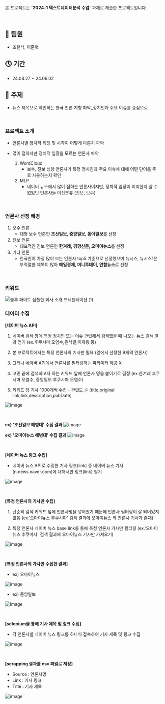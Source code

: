 본 프로젝트는 **'2024-1 텍스트데이터분석 수업'** 과제로 제출한 프로젝트입니다.

<br/>

## 👬 팀원
- 조현식, 이준혁

## 🕓 기간
- 24.04.27 ~ 24.06.02

## 📑 주제
- 뉴스 제목으로 확인하는 한국 언론 지형 파악_정치인과 주요 이슈를 중심으로

<br/> 

### 프로젝트 소개
- 언론사별 정치적 워딩 및 시각이 어떻게 다른지 파악
- 많이 접하지만 정치적 입장을 모르는 언론사 파악

  1. WordCloud
     - 보수, 진보 성향 언론사가 특정 정치인과 주요 이슈에 대해 어떤 단어를 주로 사용하는지 확인
  2. MLP
     - 네이버 뉴스에서 많이 접하는 언론사이지만, 정치적 입장이 어떠한지 알 수 없었던 언론사들 이진분류 (진보, 보수)
    
<br/>

### 언론사 선정 배경
1. 보수 언론
   - 대형 보수 언론인 **조선일보, 중앙일보, 동아일보**를 선정
2. 진보 언론
   - 대표적인 진보 언론인 **한겨례, 경향신문, 오마이뉴스**를 선정
3. 기타 언론
   - 한국인이 가장 많이 보는 언론사 top5 기준으로 선정했으며 뉴시스, 뉴시스1은 부적절한 제목이 많아 **매일경제, 머니투데이, 연합뉴스**로 선정
  
<br/>

### 키워드
![블루 화이트 심플한 회사 소개 프레젠테이션 (1)](https://github.com/hsjo827/Projects/assets/133327403/483128aa-53fd-4e85-8b2b-fe3f1fc33fcb)


### 데이터 수집

**[네이버 뉴스 API]**
<br/>
1. 네이버 검색 창에 특정 정치인 또는 이슈 관련해서 검색했을 때 나오는 뉴스 검색 결과 얻기 (ex.후쿠시마 오염수,윤석열,이재용 등)
 
2. 본 프로젝트에서는 특정 언론사의 기사만 필요 (앞에서 선정한 9개의 언론사)

3. 그러나 네이버 API에서 언론사를 필터링하는 파라미터 제공 X

4. 고민 끝에 검색하고자 하는 키워드 앞에 언론사 명을 붙이기로 결정 (ex.한겨레 후쿠시마 오염수, 중앙일보 후쿠시마 오염수)

5. 키워드 당 기사 1000개씩 수집 - 관련도 순 (title,original link,link,description,pubDate)

![image](https://github.com/hsjo827/Projects/assets/133327403/6f844e01-21fd-4b16-a8a4-948aa9000f32)


<br/>

**ex) '조선일보 해병대' 수집 결과**
![image](https://github.com/hsjo827/Projects/assets/133327403/51d55f56-6b13-40cc-bdef-c567b21ec0e7)


**ex) '오마이뉴스 해병대' 수집 결과**
![image](https://github.com/hsjo827/Projects/assets/133327403/19350e7c-1ae9-4a0c-9f84-ca7ba91d1e5e)

<br/>

**[네이버 뉴스 링크 수집]**
- 네이버 뉴스 API로 수집한 기사 링크(link) 중 네이버 뉴스 기사(n.news.naver.com)에 대해서만 링크(link) 얻기

![image](https://github.com/hsjo827/Projects/assets/133327403/32a7cdce-3d7d-4ede-bf27-1fe884bfa813)

<br/>

**[특정 언론사의 기사만 수집]**
<br/>
1. 단순히 검색 키워드 앞에 언론사명을 넣어줬기 때문에 언론사 필터링이 잘 되어있지 않음 (ex.'오마이뉴스 후쿠시마' 검색 결과에 오마이뉴스 외 언론사 기사가 존재)

2. 특정 언론사 네이버 뉴스 base link를 통해 특정 언론사 기사만 필터링 (ex.'오마이뉴스 후쿠미사' 검색 결과에 오마이뉴스 기사만 가져오기)

![image](https://github.com/hsjo827/Projects/assets/133327403/c235d40d-532a-41fc-9f6e-6c5b8a1fdf3c)

<br/>

**[특정 언론사의 가사만 수집한 결과]**

- ex) 오마이뉴스

![image](https://github.com/hsjo827/Projects/assets/133327403/37d9bfb9-f0b2-4182-8c7b-b42a5a8cd8cc)

- ex) 중앙일보

![image](https://github.com/hsjo827/Projects/assets/133327403/0688fcd1-8bf8-4866-8e8c-1f83aa55ac6b)


<br/>

**[selenium을 통해 기사 제목 및 링크 수집]**

- 각 언론사별 네이버 뉴스 링크를 하나씩 접속하여 기사 제목 및 링크 수집

![image](https://github.com/hsjo827/Projects/assets/133327403/c8bcdd27-f225-49fb-90ca-40c7514f06c9)


<br/>

**[scrapping 결과를 csv 파일로 저장]**

- Source : 언론사명
- Link : 기사 링크
- Title : 기사 제목

![image](https://github.com/hsjo827/Projects/assets/133327403/f90c3655-9548-43dd-9446-35e152288ba4)

<br/>









   





